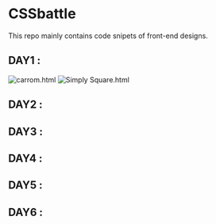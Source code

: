 # CSSbattle
This repo mainly contains code snipets of front-end designs.


## DAY1 : 
![carrom.html](https://github.com/shivamlol/CSSbattle/assets/76174984/21054d96-2711-4afc-878b-cd3442b5f191)
![Simply Square.html](https://github.com/shivamlol/CSSbattle/assets/76174984/93762def-c0fb-4fbd-8646-bb921946dcaf)


## DAY2 : 

## DAY3 : 

## DAY4 : 

## DAY5 : 

## DAY6 : 
